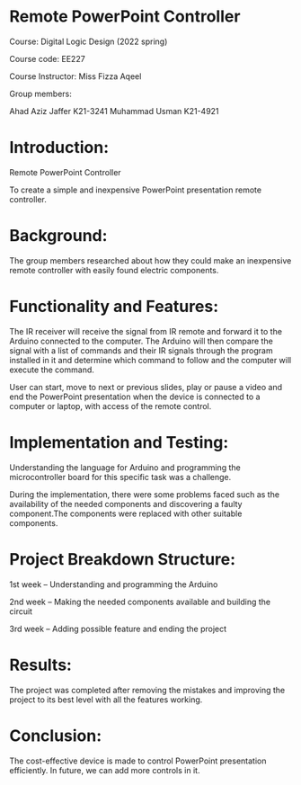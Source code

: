 # Remote PowerPoint Controller

Course: Digital Logic Design (2022 spring) 

Course code: EE227

Course Instructor: Miss Fizza Aqeel

Group members:

Ahad Aziz Jaffer K21-3241 Muhammad Usman K21-4921
# Introduction:

Remote PowerPoint Controller

To create a simple and inexpensive PowerPoint presentation remote controller.

# Background:

The group members researched about how they could make an inexpensive remote controller with easily found electric components.

# Functionality and Features:

The IR receiver will receive the signal from IR remote and forward it to the Arduino connected to the computer. The Arduino will then compare the signal with a list of commands and their IR signals through the program installed in it and determine which command to follow and the computer will execute the command.
 
User can start, move to next or previous slides, play or pause a video and end the PowerPoint presentation when the device is connected to a computer or laptop, with access of the remote control.

# Implementation and Testing:

Understanding the language for Arduino and programming the microcontroller board for this specific task was a challenge.

During the implementation, there were some problems faced such as the availability of the needed components and discovering a faulty component.The components were replaced with other suitable components.

# Project Breakdown Structure:

1st week – Understanding and programming the Arduino

2nd week – Making the needed components available and building the circuit

3rd week – Adding possible feature and ending the project

# Results:

The project was completed after removing the mistakes and improving the project to its best level with all the features working.
# Conclusion:
The cost-effective device is made to control PowerPoint presentation efficiently. In future, we can add more controls in it.
